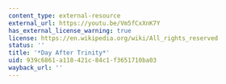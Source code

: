 ```yaml
---
content_type: external-resource
external_url: https://youtu.be/Vm5fCxXnK7Y
has_external_license_warning: true
license: https://en.wikipedia.org/wiki/All_rights_reserved
status: ''
title: '*Day After Trinity*'
uid: 939c6861-a118-421c-84c1-f3651710ba03
wayback_url: ''
---
```

